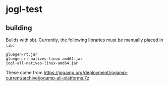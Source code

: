 # jogl-test

## building

Builds with sbt. Currently, the following libraries must be manually placed in `lib`:

    gluegen-rt.jar
    gluegen-rt-natives-linux-amd64.jar
    jogl-all-natives-linux-amd64.jar
    
These come from https://jogamp.org/deployment/jogamp-current/archive/jogamp-all-platforms.7z

